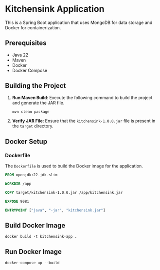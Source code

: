 
# Kitchensink Application

This is a Spring Boot application that uses MongoDB for data storage and Docker for containerization.

## Prerequisites

- Java 22
- Maven
- Docker
- Docker Compose

## Building the Project

1. **Run Maven Build**: Execute the following command to build the project and generate the JAR file.
    ```sh
    mvn clean package
    ```

2. **Verify JAR File**: Ensure that the `kitchensink-1.0.0.jar` file is present in the `target` directory.

## Docker Setup

### Dockerfile

The `Dockerfile` is used to build the Docker image for the application.

```dockerfile
FROM openjdk:22-jdk-slim

WORKDIR /app

COPY target/kitchensink-1.0.0.jar /app/kitchensink.jar

EXPOSE 9081

ENTRYPOINT ["java", "-jar", "kitchensink.jar"]


```
## Build Docker Image

```
docker build -t kitchensink-app .

```

## Run Docker Image

```
docker-compose up --build
```

